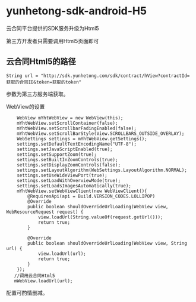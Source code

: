 # yunhetong-sdk-android-H5
云合同平台提供的SDK服务升级为Html5

第三方开发者只需要调用Html5页面即可


## 云合同Html5的路径 ##

    String url = "http://sdk.yunhetong.com/sdk/contract/hView?contractId=获取的合同ID&token=获取的token"

参数为第三方服务端获取。


WebView的设置

        WebView mYhtWebView = new WebView(this);
        mYhtWebView.setScrollContainer(false);
        mYhtWebView.setScrollbarFadingEnabled(false);
        mYhtWebView.setScrollBarStyle(View.SCROLLBARS_OUTSIDE_OVERLAY);
        WebSettings settings = mYhtWebView.getSettings();
        settings.setDefaultTextEncodingName("UTF-8");
        settings.setJavaScriptEnabled(true);
        settings.setSupportZoom(true);
        settings.setBuiltInZoomControls(true);
        settings.setDisplayZoomControls(false);
        settings.setLayoutAlgorithm(WebSettings.LayoutAlgorithm.NORMAL);
        settings.setUseWideViewPort(true);
        settings.setLoadWithOverviewMode(true);
        settings.setLoadsImagesAutomatically(true);
        mYhtWebView.setWebViewClient(new WebViewClient(){
            @RequiresApi(api = Build.VERSION_CODES.LOLLIPOP)
            @Override
            public boolean shouldOverrideUrlLoading(WebView view, WebResourceRequest request) {
                view.loadUrl(String.valueOf(request.getUrl()));
                return true;
            }

            @Override
            public boolean shouldOverrideUrlLoading(WebView view, String url) {
                view.loadUrl(url);
                return true;
            }
        });
       //调用云合同Html5
       mWebView.loadUrl(url);

配置可酌情删减。

        





